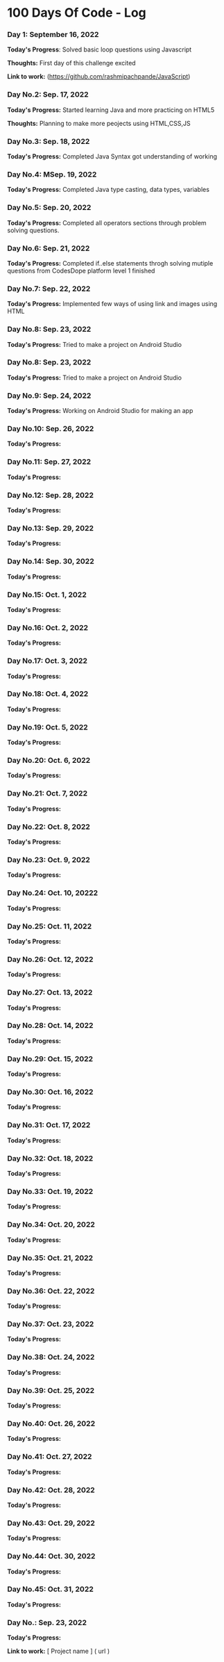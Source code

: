 # 100 Days Of Code - Log

### Day 1: September 16, 2022

**Today's Progress**: Solved basic loop questions using Javascript

**Thoughts:** First day of this challenge excited 

**Link to work:** (https://github.com/rashmipachpande/JavaScript)


### Day No.2: Sep. 17, 2022

**Today's Progress:** Started learning Java and more practicing on HTML5

**Thoughts:** Planning to make more peojects using HTML,CSS,JS


### Day No.3: Sep. 18, 2022

**Today's Progress:** Completed Java Syntax got understanding of working


### Day No.4: MSep. 19, 2022

**Today's Progress:** Completed Java type casting, data types, variables
 

### Day No.5: Sep. 20, 2022

**Today's Progress:** Completed all operators sections through problem solving questions.


### Day No.6: Sep. 21, 2022

**Today's Progress:** Completed if..else statements throgh solving mutiple questions from CodesDope platform level 1 finished


### Day No.7: Sep. 22, 2022

**Today's Progress:** Implemented few ways of using link and images using HTML


### Day No.8: Sep. 23, 2022

**Today's Progress:** Tried to make a project on Android Studio 

### Day No.8: Sep. 23, 2022

**Today's Progress:** Tried to make a project on Android Studio 

### Day No.9: Sep. 24, 2022

**Today's Progress:** Working on Android Studio for making an app


### Day No.10: Sep. 26, 2022

**Today's Progress:** 


### Day No.11: Sep. 27, 2022

**Today's Progress:**


### Day No.12: Sep. 28, 2022

**Today's Progress:**


### Day No.13: Sep. 29, 2022

**Today's Progress:**


### Day No.14: Sep. 30, 2022

**Today's Progress:**


### Day No.15: Oct. 1, 2022

**Today's Progress:**


### Day No.16: Oct. 2, 2022

**Today's Progress:**


### Day No.17: Oct. 3, 2022

**Today's Progress:**



### Day No.18: Oct. 4, 2022

**Today's Progress:**


### Day No.19: Oct. 5, 2022

**Today's Progress:**



### Day No.20: Oct. 6, 2022

**Today's Progress:**


### Day No.21: Oct. 7, 2022

**Today's Progress:**


### Day No.22: Oct. 8, 2022

**Today's Progress:**


### Day No.23: Oct. 9, 2022

**Today's Progress:**



### Day No.24: Oct. 10, 20222

**Today's Progress:**


### Day No.25: Oct. 11, 2022

**Today's Progress:**


### Day No.26: Oct. 12, 2022

**Today's Progress:**


### Day No.27: Oct. 13, 2022

**Today's Progress:**


### Day No.28: Oct. 14, 2022

**Today's Progress:**


### Day No.29: Oct. 15, 2022

**Today's Progress:**


### Day No.30: Oct. 16, 2022

**Today's Progress:**


### Day No.31: Oct. 17, 2022

**Today's Progress:**


### Day No.32: Oct. 18, 2022

**Today's Progress:**


### Day No.33: Oct. 19, 2022

**Today's Progress:**


### Day No.34: Oct. 20, 2022

**Today's Progress:**


### Day No.35: Oct. 21, 2022

**Today's Progress:**


### Day No.36: Oct. 22, 2022

**Today's Progress:**


### Day No.37: Oct. 23, 2022

**Today's Progress:**


### Day No.38: Oct. 24, 2022

**Today's Progress:**


### Day No.39: Oct. 25, 2022

**Today's Progress:**


### Day No.40: Oct. 26, 2022

**Today's Progress:**


### Day No.41: Oct. 27, 2022

**Today's Progress:**


### Day No.42: Oct. 28, 2022

**Today's Progress:**


### Day No.43: Oct. 29, 2022

**Today's Progress:**


### Day No.44: Oct. 30, 2022

**Today's Progress:**

### Day No.45: Oct. 31, 2022

**Today's Progress:**



















































### Day No.: Sep. 23, 2022

**Today's Progress:**

**Link to work:** [ Project name ] ( url )
